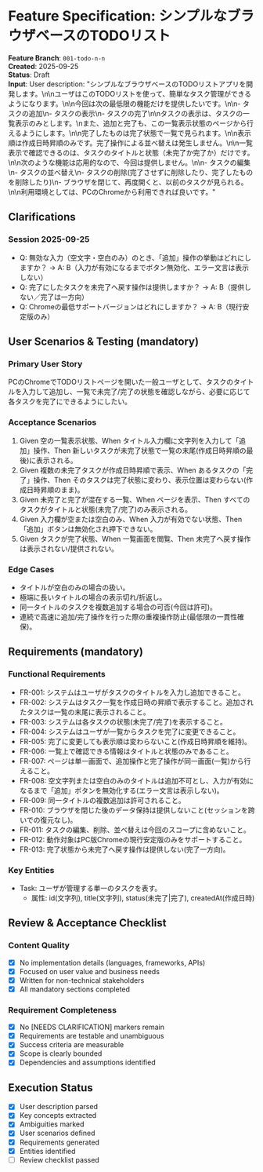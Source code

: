 # Feature Specification: シンプルなブラウザベースのTODOリスト

**Feature Branch**: `001-todo-n-n`  
**Created**: 2025-09-25  
**Status**: Draft  
**Input**: User description: "シンプルなブラウザベースのTODOリストアプリを開発します。\n\nユーザはこのTODOリストを使って、簡単なタスク管理ができるようになります。\n\n今回は次の最低限の機能だけを提供したいです。\n\n- タスクの追加\n- タスクの表示\n- タスクの完了\n\nタスクの表示は、タスクの一覧表示のみとします。\nまた、追加と完了も、この一覧表示状態のページから行えるようにします。\n\n完了したものは完了状態で一覧で見られます。\n\n表示順は作成日時昇順のみです。完了操作による並べ替えは発生しません。\n\n一覧表示で確認できるのは、タスクのタイトルと状態（未完了か完了か）だけです。\n\n次のような機能は応用的なので、今回は提供しません。\n\n- タスクの編集\n- タスクの並べ替え\n- タスクの削除(完了させずに削除したり、完了したものを削除したり)\n- ブラウザを閉じて、再度開くと、以前のタスクが見られる。\n\n利用環境としては、PCのChromeから利用できれば良いです。"

## Clarifications

### Session 2025-09-25

- Q: 無効な入力（空文字・空白のみ）のとき、「追加」操作の挙動はどれにしますか？ → A: B（入力が有効になるまでボタン無効化、エラー文言は表示しない）
- Q: 完了にしたタスクを未完了へ戻す操作は提供しますか？ → A: B（提供しない／完了は一方向）
- Q: Chromeの最低サポートバージョンはどれにしますか？ → A: B（現行安定版のみ）

## User Scenarios & Testing (mandatory)

### Primary User Story

PCのChromeでTODOリストページを開いた一般ユーザとして、タスクのタイトルを入力して追加し、一覧で未完了/完了の状態を確認しながら、必要に応じて各タスクを完了にできるようにしたい。

### Acceptance Scenarios

1. Given 空の一覧表示状態、When タイトル入力欄に文字列を入力して「追加」操作、Then 新しいタスクが未完了状態で一覧の末尾(作成日時昇順の最後)に表示される。
2. Given 複数の未完了タスクが作成日時昇順で表示、When あるタスクの「完了」操作、Then そのタスクは完了状態に変わり、表示位置は変わらない(作成日時昇順のまま)。
3. Given 未完了と完了が混在する一覧、When ページを表示、Then すべてのタスクがタイトルと状態(未完了/完了)のみ表示される。
4. Given 入力欄が空または空白のみ、When 入力が有効でない状態、Then 「追加」ボタンは無効化され押下できない。
5. Given タスクが完了状態、When 一覧画面を閲覧、Then 未完了へ戻す操作は表示されない/提供されない。

### Edge Cases

- タイトルが空白のみの場合の扱い。
- 極端に長いタイトルの場合の表示切れ/折返し。
- 同一タイトルのタスクを複数追加する場合の可否(今回は許可)。
- 連続で高速に追加/完了操作を行った際の重複操作防止(最低限の一貫性確保)。

## Requirements (mandatory)

### Functional Requirements

- FR-001: システムはユーザがタスクのタイトルを入力し追加できること。
- FR-002: システムはタスク一覧を作成日時の昇順で表示すること。追加されたタスクは一覧の末尾に表示されること。
- FR-003: システムは各タスクの状態(未完了/完了)を表示すること。
- FR-004: システムはユーザが一覧からタスクを完了に変更できること。
- FR-005: 完了に変更しても表示順は変わらないこと(作成日時昇順を維持)。
- FR-006: 一覧上で確認できる情報はタイトルと状態のみであること。
- FR-007: ページは単一画面で、追加操作と完了操作が同一画面(一覧)から行えること。
- FR-008: 空文字列または空白のみのタイトルは追加不可とし、入力が有効になるまで「追加」ボタンを無効化する(エラー文言は表示しない)。
- FR-009: 同一タイトルの複数追加は許可されること。
- FR-010: ブラウザを閉じた後のデータ保持は提供しないこと(セッションを跨いでの復元なし)。
- FR-011: タスクの編集、削除、並べ替えは今回のスコープに含めないこと。
- FR-012: 動作対象はPC版Chromeの現行安定版のみをサポートすること。
- FR-013: 完了状態から未完了へ戻す操作は提供しない(完了一方向)。

### Key Entities

- Task: ユーザが管理する単一のタスクを表す。
  - 属性: id(文字列), title(文字列), status(未完了|完了), createdAt(作成日時)

## Review & Acceptance Checklist

### Content Quality

- [x] No implementation details (languages, frameworks, APIs)
- [x] Focused on user value and business needs
- [x] Written for non-technical stakeholders
- [x] All mandatory sections completed

### Requirement Completeness

- [x] No [NEEDS CLARIFICATION] markers remain
- [x] Requirements are testable and unambiguous
- [x] Success criteria are measurable
- [x] Scope is clearly bounded
- [x] Dependencies and assumptions identified

## Execution Status

- [x] User description parsed
- [x] Key concepts extracted
- [x] Ambiguities marked
- [x] User scenarios defined
- [x] Requirements generated
- [x] Entities identified
- [ ] Review checklist passed
